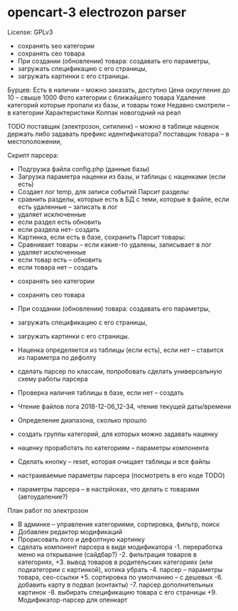 # opencart-3 electrozon parser

License: GPLv3

- сохранять seo категории
- сохранять сео товара
- При создании (обновлении) товара: создавать его параметры, 
- загружать спецификацию с его страницы, 
- загружать картинки с его страницы.


Бурцев:
Есть в наличии – можно заказать, доступно
Цена округление до 10 – свыше 1000
Фото категории с ближайшего товара
Удаление категорий которые пропали из базы, и товары тоже
Недавно смотрели – в категории
Характеристики
Колпак новогодний на реал

TODO
поставщик (электрозон, ситилинк) – можно в таблице наценок держать
либо задавать префикс идентификатора?
поставщик товара – в местоположении, 

Скрипт парсера:
+ Подгрузка файла config.php (данные базы)
+ Загрузка параметра наценки из базы, и таблицы с наценками (если есть)
+ Создает лог temp, для записи событий
Парсит разделы:
+ сравнить разделы, которые есть в БД с теми, которые в файле, если есть удаленные – записать в лог
+ удаляет исключенные
+ если раздел есть обновить
+ если раздела нет- создать
+ Картинка, если есть в базе, сохранить
Парсит товары:
+ Сравнивает товары – если какие-то удалены, записывает в лог
+ удаляет исключенные
+ если товар есть – обновить
+ если товара нет – создать
- сохранять seo категории
- сохранять сео товара
- При создании (обновлении) товара: создавать его параметры, 
- загружать спецификацию с его страницы, 
- загружать картинки с его страницы.
- Наценка определяется из таблицы (если есть), если нет – ставится из параметра по дефолту
- сделать парсер по классам, попробовать сделать универсальную схему работы парсера

- Проверка наличия таблицы в базе, если нет – создать
- Чтение файлов лога 2018-12-06_12-34, чтение текущей даты/времени
- Определение диапазона, сколько прошло
- создать группы категорий, для которых можно задавать наценку
- наценку проработать по категориям – параметры компонента
- Сделать кнопку – reset, которая очищает таблицы и все файлы
- настраиваемые параметры парсера (посмотреть в его коде TODO)
- параметры парсера – в настрйоках, что делать с товарами (автоудаление?)

План работ по электрозон
+ В админке – управление категориями, сортировка, фильтр, поиск
+ Добавлен редактор модификаций
+ Прорисовать лого и дефолтную картинку
+ сделать компонент парсера в виде модификатора
-1. переработка меню на открывание (сайдбар?)
-2. фильтрация товаров в категориях,
+3. вывод товаров в родительских категориях (или подкатегории с картинкой), котика убрать
-4. парсер – параметры товара, сео-ссылки
+5. сортировка по умолчанию – с дешевых 
-6. добавить карту в подвал (контакты)
-7. парсер дополнительных картинок
-8. выбирать спецификацию товара с его страницы
+9. Модификатор-парсер для опенкарт



